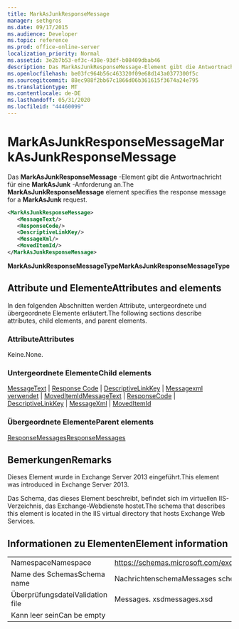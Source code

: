 ```yaml
---
title: MarkAsJunkResponseMessage
manager: sethgros
ms.date: 09/17/2015
ms.audience: Developer
ms.topic: reference
ms.prod: office-online-server
localization_priority: Normal
ms.assetid: 3e2b7b53-ef3c-438e-93df-b08409dbab46
description: Das MarkAsJunkResponseMessage-Element gibt die Antwortnachricht für eine MarkAsJunk-Anforderung an.
ms.openlocfilehash: be03fc964b56c463320f09e68d143a0377300f5c
ms.sourcegitcommit: 88ec988f2bb67c1866d06b361615f3674a24e795
ms.translationtype: MT
ms.contentlocale: de-DE
ms.lasthandoff: 05/31/2020
ms.locfileid: "44460099"
---
```

# <a name="markasjunkresponsemessage"></a><span data-ttu-id="ef40d-103">MarkAsJunkResponseMessage</span><span class="sxs-lookup"><span data-stu-id="ef40d-103">MarkAsJunkResponseMessage</span></span>

<span data-ttu-id="ef40d-104">Das **MarkAsJunkResponseMessage** -Element gibt die Antwortnachricht für eine **MarkAsJunk** -Anforderung an.</span><span class="sxs-lookup"><span data-stu-id="ef40d-104">The **MarkAsJunkResponseMessage** element specifies the response message for a **MarkAsJunk** request.</span></span> 
  
```XML
<MarkAsJunkResponseMessage>
   <MessageText/>
   <ResponseCode/>
   <DescriptiveLinkKey/>
   <MessageXml/>
   <MovedItemId/>
</MarkAsJunkResponseMessage>
```

 <span data-ttu-id="ef40d-105">**MarkAsJunkResponseMessageType**</span><span class="sxs-lookup"><span data-stu-id="ef40d-105">**MarkAsJunkResponseMessageType**</span></span>
## <a name="attributes-and-elements"></a><span data-ttu-id="ef40d-106">Attribute und Elemente</span><span class="sxs-lookup"><span data-stu-id="ef40d-106">Attributes and elements</span></span>

<span data-ttu-id="ef40d-107">In den folgenden Abschnitten werden Attribute, untergeordnete und übergeordnete Elemente erläutert.</span><span class="sxs-lookup"><span data-stu-id="ef40d-107">The following sections describe attributes, child elements, and parent elements.</span></span>
  
### <a name="attributes"></a><span data-ttu-id="ef40d-108">Attribute</span><span class="sxs-lookup"><span data-stu-id="ef40d-108">Attributes</span></span>

<span data-ttu-id="ef40d-109">Keine.</span><span class="sxs-lookup"><span data-stu-id="ef40d-109">None.</span></span>
  
### <a name="child-elements"></a><span data-ttu-id="ef40d-110">Untergeordnete Elemente</span><span class="sxs-lookup"><span data-stu-id="ef40d-110">Child elements</span></span>

<span data-ttu-id="ef40d-111">[MessageText](messagetext.md)  |  [Response Code](responsecode.md)  |  [DescriptiveLinkKey](descriptivelinkkey.md)  |  [Messagexml verwendet](messagexml.md)  |  [MovedItemId](moveditemid.md)</span><span class="sxs-lookup"><span data-stu-id="ef40d-111">[MessageText](messagetext.md) | [ResponseCode](responsecode.md) | [DescriptiveLinkKey](descriptivelinkkey.md) | [MessageXml](messagexml.md) | [MovedItemId](moveditemid.md)</span></span>
  
### <a name="parent-elements"></a><span data-ttu-id="ef40d-112">Übergeordnete Elemente</span><span class="sxs-lookup"><span data-stu-id="ef40d-112">Parent elements</span></span>

[<span data-ttu-id="ef40d-113">ResponseMessages</span><span class="sxs-lookup"><span data-stu-id="ef40d-113">ResponseMessages</span></span>](responsemessages.md)
  
## <a name="remarks"></a><span data-ttu-id="ef40d-114">Bemerkungen</span><span class="sxs-lookup"><span data-stu-id="ef40d-114">Remarks</span></span>

<span data-ttu-id="ef40d-115">Dieses Element wurde in Exchange Server 2013 eingeführt.</span><span class="sxs-lookup"><span data-stu-id="ef40d-115">This element was introduced in Exchange Server 2013.</span></span>
  
<span data-ttu-id="ef40d-116">Das Schema, das dieses Element beschreibt, befindet sich im virtuellen IIS-Verzeichnis, das Exchange-Webdienste hostet.</span><span class="sxs-lookup"><span data-stu-id="ef40d-116">The schema that describes this element is located in the IIS virtual directory that hosts Exchange Web Services.</span></span>
  
## <a name="element-information"></a><span data-ttu-id="ef40d-117">Informationen zu Elementen</span><span class="sxs-lookup"><span data-stu-id="ef40d-117">Element information</span></span>

|||
|:-----|:-----|
|<span data-ttu-id="ef40d-118">Namespace</span><span class="sxs-lookup"><span data-stu-id="ef40d-118">Namespace</span></span>  <br/> |https://schemas.microsoft.com/exchange/services/2006/messages  <br/> |
|<span data-ttu-id="ef40d-119">Name des Schemas</span><span class="sxs-lookup"><span data-stu-id="ef40d-119">Schema name</span></span>  <br/> |<span data-ttu-id="ef40d-120">Nachrichtenschema</span><span class="sxs-lookup"><span data-stu-id="ef40d-120">Messages schema</span></span>  <br/> |
|<span data-ttu-id="ef40d-121">Überprüfungsdatei</span><span class="sxs-lookup"><span data-stu-id="ef40d-121">Validation file</span></span>  <br/> |<span data-ttu-id="ef40d-122">Messages. xsd</span><span class="sxs-lookup"><span data-stu-id="ef40d-122">messages.xsd</span></span>  <br/> |
|<span data-ttu-id="ef40d-123">Kann leer sein</span><span class="sxs-lookup"><span data-stu-id="ef40d-123">Can be empty</span></span>  <br/> ||
   


